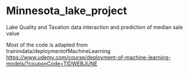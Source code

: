 # Minnesota_lake_project
Lake Quality and Taxation data interaction and prediction of median sale value

Most of the code is adapted from trainindata/deploymentofMachineLearning https://www.udemy.com/course/deployment-of-machine-learning-models/?couponCode=TIDWEBJUNE
